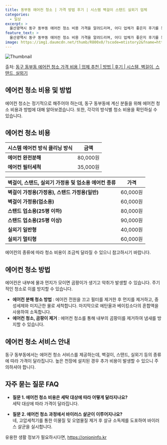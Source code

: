 ```yaml
---
title: 동부동 에어컨 청소 | 가격 방법 후기 | 시스템 벽걸이 스탠드 실외기 업체
categories:
  - 일상
excerpt: >
  울산광역시 동구 동부동 에어컨 청소 비용 가격을 알려드리며, 어디 업체가 좋은지 후기를 통해 알아보겠습니다. 현재 글에서는 시스템, 벽걸이, 스탠드, 실외기 각각에 대해 청소 비용이 나와 있으니 참고하시면 되겠습니다. 에어컨 분해 청소 방법 보기 👈 클릭셀프 에어컨 청소 방법 보기👈 클릭동구 동부동 에어컨 청소 비용시스템에어컨 방식클리닝방식금액1way 방식에어컨 완전분해80,000원1way 방식에어컨 필터세척35,000원2way 방식에어컨 완전분해90,000원2way 방식에어컨 필터세척35,000원4way 방식에어컨 완전분해120,000원4way 방식에어컨 필터세척35,000원원형방식에어컨 완전분해140,000원원형방식에어컨 필터세척35,000원에어컨 청소 견적 샘플 보기 👈 클릭에어컨 냄새의 원인에어컨..
feature_text: >
  울산광역시 동구 동부동 에어컨 청소 비용 가격을 알려드리며, 어디 업체가 좋은지 후기를 통해 알아보겠습니다. 현재 글에서는 시스템, 벽걸이, 스탠드, 실외기 각각에 대해 청소 비용이 나와 있으니 참고하시면 되겠습니다. 에어컨 분해 청소 방법 보기 👈 클릭셀프 에어컨 청소 방법 보기👈 클릭동구 동부동 에어컨 청소 비용시스템에어컨 방식클리닝방식금액1way 방식에어컨 완전분해80,000원1way 방식에어컨 필터세척35,000원2way 방식에어컨 완전분해90,000원2way 방식에어컨 필터세척35,000원4way 방식에어컨 완전분해120,000원4way 방식에어컨 필터세척35,000원원형방식에어컨 완전분해140,000원원형방식에어컨 필터세척35,000원에어컨 청소 견적 샘플 보기 👈 클릭에어컨 냄새의 원인에어컨..
image: https://img1.daumcdn.net/thumb/R800x0/?scode=mtistory2&fname=https%3A%2F%2Fblog.kakaocdn.net%2Fdn%2FdrKlrg%2FbtsHwbMKX6O%2FW1M3jrHLwoN5TP3TCABFB1%2Fimg.webp
---
```


![Thumbnail](https://img1.daumcdn.net/thumb/R800x0/?scode=mtistory2&fname=https%3A%2F%2Fblog.kakaocdn.net%2Fdn%2FdrKlrg%2FbtsHwbMKX6O%2FW1M3jrHLwoN5TP3TCABFB1%2Fimg.webp)

<p>출처: <a href="https://onioninfo.kr/entry/%EB%8F%99%EA%B5%AC-%EB%8F%99%EB%B6%80%EB%8F%99-%EC%97%90%EC%96%B4%EC%BB%A8-%EC%B2%AD%EC%86%8C-%EA%B0%80%EA%B2%A9-%EB%B9%84%EC%9A%A9-%EC%97%85%EC%B2%B4-%EC%B6%94%EC%B2%9C-%EB%B0%A9%EB%B2%95-%ED%9B%84%EA%B8%B0-%EC%8B%9C%EC%8A%A4%ED%85%9C-%EB%B2%BD%EA%B1%B8%EC%9D%B4-%EC%8A%A4%ED%83%A0%EB%93%9C-%EC%8B%A4%EC%99%B8%EA%B8%B0" rel="dofollow">동구 동부동 에어컨 청소 가격 비용 | 업체 추천 | 방법 | 후기 | 시스템, 벽걸이, 스탠드, 실외기</a> </p>

## 에어컨 청소 비용 및 방법



에어컨 청소는 정기적으로 해주어야 하는데, 동구 동부동에 계신 분들을 위해 에어컨 청소 비용과 방법에 대해 알아보겠습니다. 또한, 각각의
방식별 청소 비용을 확인하실 수 있습니다.

## 에어컨 청소 비용



**시스템 에어컨 방식** 클리닝 방식 | 금액  
---|---  
**에어컨 완전분해** | 80,000원  
**에어컨 필터세척** | 35,000원  
  
**벽걸이, 스탠드, 실외기 가정용 및 업소용** 에어컨 종류 | 가격  
---|---  
**벽걸이 가정용(가정용), 스탠드 가정용(일반)** | 60,000원  
**벽걸이 가정용(업소용)** | 60,000원  
**스탠드 업소용(25평 이하)** | 80,000원  
**스탠드 업소용(25평 이상)** | 90,000원  
**실외기 일반형** | 40,000원  
**실외기 멀티형** | 60,000원  
  
에어컨의 종류에 따라 청소 비용이 조금씩 달라질 수 있으니 참고하시기 바랍니다.

## 에어컨 청소 방법



에어컨은 내부에 물과 먼지가 모이면 곰팡이가 생기고 악취가 발생할 수 있습니다. 주기적인 청소로 이를 방지할 수 있습니다.

  * **에어컨 분해 청소 방법** : 에어컨 전원을 끄고 필터를 제거한 후 먼지를 제거하고, 중성세제와 미지근한 물로 세척합니다. 마지막으로 에탄올과 베이킹소다의 혼합액을 사용하여 소독합니다.
  * **에어컨 청소, 곰팡이 제거** : 에어컨 청소를 통해 내부의 곰팡이를 제거하여 냄새를 방지할 수 있습니다.



## 에어컨 청소 서비스 안내



동구 동부동에서는 에어컨 청소 서비스를 제공하는데, 벽걸이, 스탠드, 실외기 등의 종류에 따라 가격이 달라집니다. 높은 천장에 설치된 경우
추가 비용이 발생할 수 있으니 주의하셔야 합니다.

## 자주 묻는 질문 FAQ

  * **질문 1. 에어컨 청소 비용은 세탁 대상에 따라 어떻게 달라지나요?**  
세탁 대상에 따라 가격이 달라집니다.

  * **질문 2. 에어컨 청소 과정에서 바이러스 살균이 이루어지나요?**  
네, 고압세척기를 통한 이물질 및 오염물질 제거 후 살규 소독제를 도포하여 바이러스 살균을 실시합니다.

 

유용한 생활 정보가 필요하시다면, <a href="https://onioninfo.kr" rel="dofollow">https://onioninfo.kr</a>


